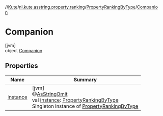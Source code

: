 //[Kute](../../../../index.md)/[nl.kute.asstring.property.ranking](../../index.md)/[PropertyRankingByType](../index.md)/[Companion](index.md)

# Companion

[jvm]\
object [Companion](index.md)

## Properties

| Name | Summary |
|---|---|
| [instance](instance.md) | [jvm]<br>@[AsStringOmit](../../../nl.kute.asstring.annotation.modify/-as-string-omit/index.md)<br>val [instance](instance.md): [PropertyRankingByType](../index.md)<br>Singleton instance of [PropertyRankingByType](../index.md) |
